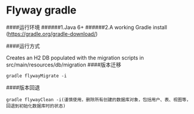 # Flyway gradle
####运行环境
######1.Java 6+
######2.A working Gradle install  (https://gradle.org/gradle-download/)

####运行方式

Creates an H2 DB populated with the migration scripts in src/main/resources/db/migration
####版本迁移
```
gradle flywayMigrate -i
```
####版本回退
```
gradle flywayClean -i(谨慎使用，删除所有创建的数据库对象，包括用户、表、视图等，回退到初始化数据库时的状态)
```
